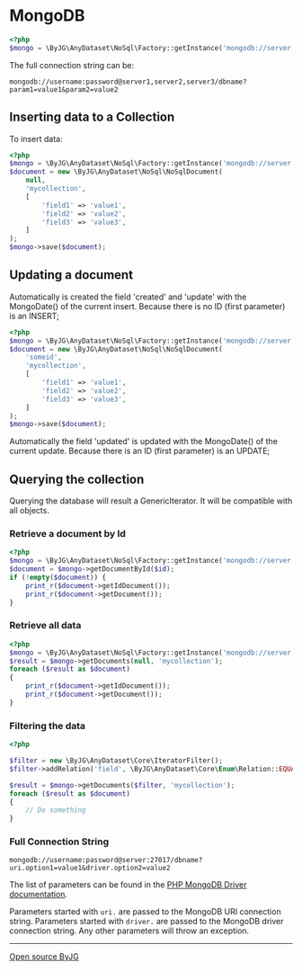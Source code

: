 # MongoDB

```php
<?php
$mongo = \ByJG\AnyDataset\NoSql\Factory::getInstance('mongodb://server');
```

The full connection string can be:

```
mongodb://username:password@server1,server2,server3/dbname?param1=value1&param2=value2
```

## Inserting data to a Collection

To insert data:

```php
<?php
$mongo = \ByJG\AnyDataset\NoSql\Factory::getInstance('mongodb://server');
$document = new \ByJG\AnyDataset\NoSql\NoSqlDocument(
    null,
    'mycollection',
    [
        'field1' => 'value1',
        'field2' => 'value2',
        'field3' => 'value3',
    ]
);
$mongo->save($document);
```

## Updating a document

Automatically is created the field 'created' and 'update' with the MongoDate() of the current insert.
Because there is no ID (first parameter) is an INSERT; 

```php
<?php
$mongo = \ByJG\AnyDataset\NoSql\Factory::getInstance('mongodb://server');
$document = new \ByJG\AnyDataset\NoSql\NoSqlDocument(
    'someid',
    'mycollection',
    [
        'field1' => 'value1',
        'field2' => 'value2',
        'field3' => 'value3',
    ]
);
$mongo->save($document);
```

Automatically the field 'updated' is updated with the MongoDate() of the current update.
Because there is an ID (first parameter) is an UPDATE; 


## Querying the collection

Querying the database will result a GenericIterator. It will be compatible with all objects.

### Retrieve a document by Id

```php
<?php
$mongo = \ByJG\AnyDataset\NoSql\Factory::getInstance('mongodb://server');
$document = $mongo->getDocumentById($id);
if (!empty($document)) {
    print_r($document->getIdDocument());
    print_r($document->getDocument());
}
```


### Retrieve all data

```php
<?php
$mongo = \ByJG\AnyDataset\NoSql\Factory::getInstance('mongodb://server');
$result = $mongo->getDocuments(null, 'mycollection');
foreach ($result as $document)
{
    print_r($document->getIdDocument());
    print_r($document->getDocument());
}
```

### Filtering the data

```php
<?php

$filter = new \ByJG\AnyDataset\Core\IteratorFilter();
$filter->addRelation('field', \ByJG\AnyDataset\Core\Enum\Relation::EQUAL, 'value');

$result = $mongo->getDocuments($filter, 'mycollection');
foreach ($result as $document)
{
    // Do something
}
```


### Full Connection String

```text
mongodb://username:password@server:27017/dbname?uri.option1=value1&driver.option2=value2
```

The list of parameters can be found in the [PHP MongoDB Driver documentation](https://www.php.net/manual/en/mongodb-driver-manager.construct.php).

Parameters started with `uri.` are passed to the MongoDB URI connection string.
Parameters started with `driver.` are passed to the MongoDB driver connection string.
Any other parameters will throw an exception.


----
[Open source ByJG](http://opensource.byjg.com)